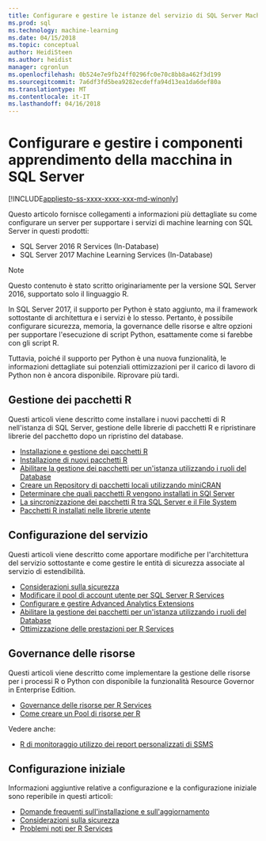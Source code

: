 ```yaml
---
title: Configurare e gestire le istanze del servizio di SQL Server Machine Learning | Documenti Microsoft
ms.prod: sql
ms.technology: machine-learning
ms.date: 04/15/2018
ms.topic: conceptual
author: HeidiSteen
ms.author: heidist
manager: cgronlun
ms.openlocfilehash: 0b524e7e9fb24ff0296fc0e70c8bb8a462f3d199
ms.sourcegitcommit: 7a6df3fd5bea9282ecdeffa94d13ea1da6def80a
ms.translationtype: MT
ms.contentlocale: it-IT
ms.lasthandoff: 04/16/2018
---
```

# <a name="configure-and-manage-machine-learning-components-in-sql-server"></a>Configurare e gestire i componenti apprendimento della macchina in SQL Server
[!INCLUDE[appliesto-ss-xxxx-xxxx-xxx-md-winonly](../../includes/appliesto-ss-xxxx-xxxx-xxx-md-winonly.md)]

Questo articolo fornisce collegamenti a informazioni più dettagliate su come configurare un server per supportare i servizi di machine learning con SQL Server in questi prodotti:

+ SQL Server 2016 R Services (In-Database)
+ SQL Server 2017 Machine Learning Services (In-Database)

> [!NOTE]
> 
> Questo contenuto è stato scritto originariamente per la versione SQL Server 2016, supportato solo il linguaggio R.
> 
> In SQL Server 2017, il supporto per Python è stato aggiunto, ma il framework sottostante di architettura e i servizi è lo stesso. Pertanto, è possibile configurare sicurezza, memoria, la governance delle risorse e altre opzioni per supportare l'esecuzione di script Python, esattamente come si farebbe con gli script R.
> 
> Tuttavia, poiché il supporto per Python è una nuova funzionalità, le informazioni dettagliate sui potenziali ottimizzazioni per il carico di lavoro di Python non è ancora disponibile. Riprovare più tardi.

## <a name="r-package-management"></a>Gestione dei pacchetti R

Questi articoli viene descritto come installare i nuovi pacchetti di R nell'istanza di SQL Server, gestione delle librerie di pacchetti R e ripristinare librerie del pacchetto dopo un ripristino del database.

+ [Installazione e gestione dei pacchetti R](installing-and-managing-r-packages.md)
+ [Installazione di nuovi pacchetti R](install-additional-r-packages-on-sql-server.md)
+ [Abilitare la gestione dei pacchetti per un'istanza utilizzando i ruoli del Database](r-package-how-to-enable-or-disable.md)
+ [Creare un Repository di pacchetti locali utilizzando miniCRAN](create-a-local-package-repository-using-minicran.md)
+ [Determinare che quali pacchetti R vengono installati in SQl Server](determine-which-packages-are-installed-on-sql-server.md)
+ [La sincronizzazione dei pacchetti R tra SQL Server e il File System](package-install-uninstall-and-sync.md)
+ [Pacchetti R installati nelle librerie utente](packages-installed-in-user-libraries.md)

## <a name="service-configuration"></a>Configurazione del servizio

Questi articoli viene descritto come apportare modifiche per l'architettura del servizio sottostante e come gestire le entità di sicurezza associate al servizio di estendibilità.

+ [Considerazioni sulla sicurezza](security-considerations-for-the-r-runtime-in-sql-server.md)
+ [Modificare il pool di account utente per SQL Server R Services](../../advanced-analytics/r/modify-the-user-account-pool-for-sql-server-r-services.md)
+ [Configurare e gestire Advanced Analytics Extensions](../../advanced-analytics/r/configure-and-manage-advanced-analytics-extensions.md)
+ [Abilitare la gestione dei pacchetti per un'istanza utilizzando i ruoli del Database](r-package-how-to-enable-or-disable.md)
+ [Ottimizzazione delle prestazioni per R Services](sql-server-r-services-performance-tuning.md)

## <a name="resource-governance"></a>Governance delle risorse

Questi articoli viene descritto come implementare la gestione delle risorse per i processi R o Python con disponibile la funzionalità Resource Governor in Enterprise Edition.

+ [Governance delle risorse per R Services](../../advanced-analytics/r/resource-governance-for-r-services.md)
+ [Come creare un Pool di risorse per R](../../advanced-analytics/r/how-to-create-a-resource-pool-for-r.md)

Vedere anche:

+ [R di monitoraggio utilizzo dei report personalizzati di SSMS](monitor-r-services-using-custom-reports-in-management-studio.md)

## <a name="initial-setup"></a>Configurazione iniziale

Informazioni aggiuntive relative a configurazione e la configurazione iniziale sono reperibile in questi articoli:

+ [Domande frequenti sull'installazione e sull'aggiornamento](../r/upgrade-and-installation-faq-sql-server-r-services.md)
+ [Considerazioni sulla sicurezza](../r/security-considerations-for-the-r-runtime-in-sql-server.md)
+ [Problemi noti per R Services](../../advanced-analytics/known-issues-for-sql-server-machine-learning-services.md)

